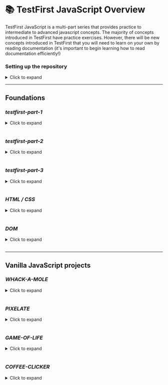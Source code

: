 # 📚 TestFirst JavaScript Overview

TestFirst JavaScript is a multi-part series that provides practice to intermediate to advanced javascript concepts. The majority of concepts introduced in TestFirst have practice exercises. However, there will be new concepts introduced in TestFirst that you will need to learn on your own by reading documentation (it's important to begin learning how to read documentation efficiently!)

### Setting up the repository

<details><summary>Click to expand</summary>

### Before beginning your assignment, make sure you have completed these steps:

1. Forked & cloned the TestFirst repository.
2. Installed node and a text editor.

### Setup Test First

- **[Fork the repository to your personal GitHub Account](https://github.com/TEJ-Fellowship/js-foundations/)**
- **Clone** the repository to your local machine
- Install the VSCode [ESLint](https://marketplace.visualstudio.com/items?itemName=dbaeumer.vscode-eslint) and [Prettier](https://marketplace.visualstudio.com/items?itemName=esbenp.prettier-vscode) Extensions (if they aren't already installed)
- Run the command `npm install` inside each of the numbered directories inside the 'tests' directory (e.g. tests/1-testfirst-part-1)
- Run `testem` with the `npm run test` command or `npx testem` command

### Run Testem with npx testem

In your TestFirst directory run the command:

```sh
$ npm run test
```

OR

```sh

$ npx testem

```

After `testem` initiates, connect to `http//localhost:7357` in your web browser and your test specs will load.

</details>

---

## Foundations

### **_testfirst-part-1_**

<details><summary>Click to expand</summary>
<details><summary>TO STUDY: Click to expand</summary>

- Object creation
  - [Object.assign()](https://developer.mozilla.org/en-US/docs/Web/JavaScript/Reference/Global_Objects/Object/assign)
  ```
  let clone = Object.assign({}, objToClone)
  ```
  - [Object.create()](https://developer.mozilla.org/en-US/docs/Web/JavaScript/Reference/Global_Objects/Object/create)
  ```
  let parentObject = {name: "niru", grade:"masters"}
  let childObject = Object.create(parentObject)
  ```
  - Factory functions
  ```
  function makeStudent(name, grade) {
    let newStudent = {name, grade}
    return newStudent
  }
  let niru = makeStudent('niru', 'masters')
  ```
- New syntax / shortcuts

  - [Spread syntax (for arrays & objects)](https://developer.mozilla.org/en-US/docs/Web/JavaScript/Reference/Operators/Spread_syntax)

  ```
  let arrA = [1, [2,3], 4]
  let arrB = [4, 5, 6]
  let arrC = [20, ...arrA, arrB]

  let objA = {name: 'niru', grade: 'masters'}
  let objB = {age: 25}
  let objC = {age: 22, ...objA, objC}
  ```

  - [Shorthand object notations](https://attacomsian.com/blog/javascript-object-property-shorthand)

  ```
  let name = "niru"
  let grade = "masters"

  let niru = {name, grade}
  ```

- Preview

  - [\_\_proto\_\_](https://developer.mozilla.org/en-US/docs/Web/JavaScript/Reference/Global_Objects/Object/proto)
  </details>

<details><summary>LECTURE NOTES: Click to expand</summary>

- [Object assign / Factory functions](lecture-notes/testfirst-part-1-object-assign-factory-function.js)
- [Object create / **proto**](lecture-notes/testfirst-part-1-object-create-proto.js)

</details>

<details><summary>TODO: Click to expand</summary>

- [testfirst part 1](tests/1-testfirst-part-1/)
- [checkpoint part 1 (optional)](tests/2-checkpoint-pt-1/)

</details>

<details><summary>SOLUTIONS (only look if needed): Click to expand</summary>

- [testfirst part 1](solutions/testfirst-part-1/)

</details>
</details>
</br>

### **_testfirst-part-2_**

<details><summary>Click to expand</summary>
<details><summary>TO STUDY: Click to expand</summary>

- [Arrow Function](https://developer.mozilla.org/en-US/docs/Web/JavaScript/Reference/Functions/Arrow_functions)

```
const sayHello = (name) => `hello ${name}!`
console.log(sayHello('Pitamber'))
```

- [Constructor function](readings/testfirst-part-2-constructor.md)

```
function FourWheeler(fwType) {
    this.numberOfWheels = 4
    this.type = fwType
}

let car = new FourWheeler('car')
```

- Adding a prototype function to the constructor function

```
FourWheeler.prototype.honk = () => console.log('honk');
FourWheeler.prototype.setType = (newType) => this.type = newType;
```

- [the `arguments` parameter](https://developer.mozilla.org/en-US/docs/Web/JavaScript/Reference/Functions/arguments)

```
function someFunc() {
  console.log(arguments);
}

someFunc('hello', 'there', 'you');
```

### Array methods (functional)

- [forEach](https://developer.mozilla.org/en-US/docs/Web/JavaScript/Reference/Global_Objects/Array/forEach)
- [Map](https://developer.mozilla.org/en-US/docs/Web/JavaScript/Reference/Global_Objects/Array/map)
- [Filter](https://developer.mozilla.org/en-US/docs/Web/JavaScript/Reference/Global_Objects/Array/filter)
- [Reduce](https://developer.mozilla.org/en-US/docs/Web/JavaScript/Reference/Global_Objects/Array/reduce)
- [Some](https://developer.mozilla.org/en-US/docs/Web/JavaScript/Reference/Global_Objects/Array/some)
- [Every](https://developer.mozilla.org/en-US/docs/Web/JavaScript/Reference/Global_Objects/Array/every)
- [Includes](https://developer.mozilla.org/en-US/docs/Web/JavaScript/Reference/Global_Objects/Array/includes)

</details>

<details><summary>LECTURE NOTES: Click to expand</summary>

- [Arrow function](lecture-notes/testfirst-part-2-arrow-function.js)
- [Array methods / arguments ](lecture-notes/testfirst-part-2.js)

</details>

<details><summary>TODO: Click to expand</summary>

- [testfirst part 2](tests/3-testfirst-part-2/)
- [checkpoint part 2 (optional)](tests/5-checkpoint-pt-2/)

</details>

<details><summary>SOLUTIONS (only look if needed): Click to expand</summary>

- [testfirst part 2](solutions/testfirst-part-2/)

</details>
</details>
</br>

### **_testfirst-part-3_**

<details><summary>Click to expand</summary>
<details><summary>TO STUDY: Click to expand</summary>

- [Class](readings/testfirst-part-3-classes.md)

```
class Student {
  constructor(name, grade) {
    this.name = name;
    this.grade = grade;
  }

  sayHello() {
    return `My name is ${this.name}`;
  }
}

let newStudent = new Student('niru', 'masters')
```

- [Extending a class](https://developer.mozilla.org/en-US/docs/Web/JavaScript/Reference/Classes/extends)

```
class TEJstudent extends Student {
  constructor(name, grade) {
    super(name, grade);

    this.isTEJfellow = true;
  }

  schoolLocation() {
    return "The school is in Pasayard"
  }
}
```

- [this.constructor.name](https://bobbyhadz.com/blog/javascript-get-class-name-of-object): will print the name of class that the instance was created from

</details>

<details><summary>LECTURE NOTES: Click to expand</summary>

- [testfirst part 3](lecture-notes/testfirst-part-3.js)

</details>

<details><summary>TODO: Click to expand</summary>

- [testfirst part 3](tests/6-testfirst-part-3/)
- [vanishing man](tests/4-vanishing-man/)
  - string methods: be familiar with methods such as [split](https://www.programiz.com/javascript/library/string/split)
  - array methods: be familiar with array methods mentioned above
- [testfirst review](tests/7-testfirst-review/)
- [checkpoint final (optional)](tests/8-checkpoint-final/)

</details>

<details><summary>SOLUTIONS (only look if needed): Click to expand</summary>

- [testfirst part 3](solutions/testfirst-part-3/)
- [vanishing man](solutions/vanishing-man/)
- [testfirst review](solutions/testfirst-review/)

</details>
</details>
</br>

### **_HTML / CSS_**

<details><summary>Click to expand</summary>
<details><summary>TO STUDY: Click to expand</summary>

- [HTML / CSS](readings/html-css.md)

</details>

<details><summary>LECTURE NOTES: Click to expand</summary>

</details>

<details><summary>TODO: Click to expand</summary>

- [PART 1 (HTML / CSS) of guessing game](tests/9-guessing-game/)

</details>

<details><summary>SOLUTIONS (only look if needed): Click to expand</summary>

- [guessing game](solutions/guessing-game/)

</details>
</details>
</br>

### **_DOM_**

<details><summary>Click to expand</summary>
<details><summary>TO STUDY: Click to expand</summary>

### Concepts to know for this exercise

- [DOM](readings/dom.md)
- [Math.random()](https://developer.mozilla.org/en-US/docs/Web/JavaScript/Reference/Global_Objects/Math/random)
- [Math.ceil()](https://developer.mozilla.org/en-US/docs/Web/JavaScript/Reference/Global_Objects/Math/ceil)
- [Math.abs()](https://developer.mozilla.org/en-US/docs/Web/JavaScript/Reference/Global_Objects/Math/abs)
- For shuffle, you can copy paste the final function [here](https://bost.ocks.org/mike/shuffle/)
</details>

<details><summary>LECTURE NOTES: Click to expand</summary>

</details>

<details><summary>TODO: Click to expand</summary>

- [PART 2 (DOM) of guessing game](tests/9-guessing-game/)

</details>

<details><summary>SOLUTIONS (only look if needed): Click to expand</summary>

- [guessing game](solutions/guessing-game/)

</details>
</details>
</br>

---

## Vanilla JavaScript projects

### **_WHACK-A-MOLE_**

<details><summary>Click to expand</summary>
<details><summary>TO STUDY: Click to expand</summary>

### Concepts to learn for this exercise

- `addEventlistener` will pass the `event` as argument to it's function in

```js
myElement.addEventlistener("click", function (e) {
  console.dir(e);
});
```

- [event propagation](https://www.loginradius.com/blog/engineering/javascript-events-bubbling-capturing-and-propagation/)
  - [event bubbling](https://developer.mozilla.org/en-US/docs/Learn/JavaScript/Building_blocks/Events#event_bubbling)
  - [event capture](https://developer.mozilla.org/en-US/docs/Learn/JavaScript/Building_blocks/Events#event_capture)
- [event delegation](https://developer.mozilla.org/en-US/docs/Learn/JavaScript/Building_blocks/Events#event_delegation)

### Advanced concepts

- clearInterval
- removeEventListener

### Methods you will need to use

- `document.querySelectorAll`
- _element_.classList
- _element_.classList.toggle(_className_)
- `setInterval`(_function_, _time in milliseconds_)

</details>
<details><summary>LECTURE NOTES: Click to expand</summary>

- [Whack a mole](lecture-notes/whack-a-mole.js)

</details>
<details><summary>TODO: Click to expand</summary>

- [Instructions for whack-a-mole](readings/whack-a-mole.md)
- please fork this [repository](https://github.com/TEJ-Fellowship/whack-a-mole) to start your solution

</details>
<details><summary>SOLUTIONS (only look if needed): Click to expand</summary>

- the basic solution is in the [solution](https://github.com/TEJ-Fellowship/whack-a-mole/tree/solution) branch
- the solution with timer is in the [solution with timer](https://github.com/TEJ-Fellowship/whack-a-mole/tree/solutionWithTimer) branch

</details>
</details>
<br/>

### **_PIXELATE_**

<details><summary>Click to expand</summary>
<details><summary>TO STUDY: Click to expand</summary>

### Concepts to know for this exercise

- styling - height, width, background-color
- document.createElement
- parentElement.appendChild(newElement)
- HTML elements `tr` and `td`

</details>
<details><summary>LECTURE NOTES: Click to expand</summary>
</details>
<details><summary>TODO: Click to expand</summary>

- [Instructions for pixelate](readings/pixelate.md)
- please fork this [repository](https://github.com/TEJ-Fellowship/pixelate) to start your solution

</details>
<details><summary>SOLUTIONS (only look if needed): Click to expand</summary>

- [Solution for pixelate](https://github.com/TEJ-Fellowship/pixelate.solution)

</details>
</details>
<br/>

### **_GAME-OF-LIFE_**

<details><summary>Click to expand</summary>
<details><summary>TO STUDY: Click to expand</summary>

### Concepts to know for this exercise

- what is ['game of life'](https://en.wikipedia.org/wiki/Conway's_Game_of_Life)?
- [_Element_.dataset](https://developer.mozilla.org/en-US/docs/Web/API/HTMLElement/dataset) attribute
- how can we include js script at the top of our index.html? what does the keyword [`defer`](https://www.w3schools.com/tags/att_script_defer.asp) do?

</details>
<details><summary>LECTURE NOTES: Click to expand</summary>
</details>
<details><summary>TODO: Click to expand</summary>

- [See what you will be building](https://tej-fellowship.github.io/game-of-life.solution/)
- [Instructions for game-of-life](readings/game-of-life.md)
- please fork this [repository](https://github.com/TEJ-Fellowship/game-of-life) to start your project

</details>
<details><summary>SOLUTIONS (only look if needed): Click to expand</summary>

- [Solution for game-of-life](https://github.com/TEJ-Fellowship/game-of-life.solution)

</details>
</details>
<br/>

### **_COFFEE-CLICKER_**

<details><summary>Click to expand</summary>
<details><summary>TO STUDY: Click to expand</summary>

- [_String_.split](https://developer.mozilla.org/en-US/docs/Web/JavaScript/Reference/Global_Objects/String/split)
- [Removing all children from an element](https://developer.mozilla.org/en-US/docs/Web/API/Node/removeChild)
- [Using localStorage](https://developer.mozilla.org/en-US/docs/Web/API/Window/localStorage)

</details>
<details><summary>LECTURE NOTES: Click to expand</summary>
</details>
<details><summary>TODO: Click to expand</summary>

- [See what you will be building](https://TEJ-Fellowship.github.io/coffee-clicker.solution/)
- [Instructions for coffee-clicker](https://github.com/TEJ-Fellowship/coffee-clicker/blob/main/README.md)
- please fork this [repository](https://github.com/TEJ-Fellowship/coffee-clicker) to start your project

</details>
<details><summary>SOLUTIONS (only look if needed): Click to expand</summary>

- [Solution for coffee-clicker](https://github.com/TEJ-Fellowship/coffee-clicker.solution)

</details>
</details>
